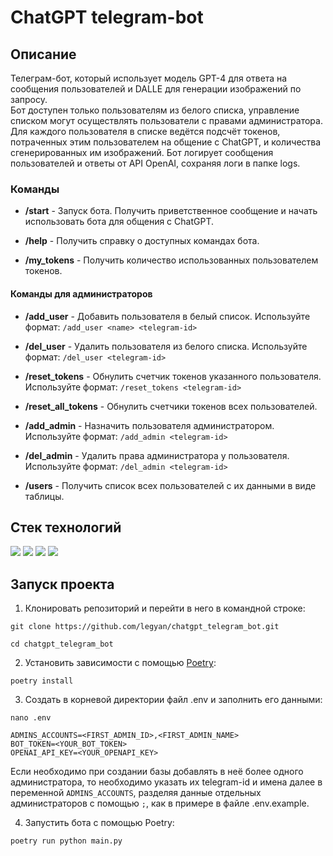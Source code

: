 # ChatGPT telegram-bot

## Описание

Телеграм-бот, который использует модель GPT-4 для ответа на сообщения пользователей и DALLE для генерации изображений по запросу.  
Бот доступен только пользователям из белого списка, управление списком могут осуществлять пользователи с правами администратора. 
Для каждого пользователя в списке ведётся подсчёт токенов, потраченных этим пользователем на общение с ChatGPT, и количества сгенерированных им изображений.
Бот логирует сообщения пользователей и ответы от API OpenAI, сохраняя логи в папке logs.

### Команды

- **/start** - Запуск бота. Получить приветственное сообщение и начать использовать бота для общения с ChatGPT.


- **/help** - Получить справку о доступных командах бота.


- **/my_tokens** - Получить количество использованных пользователем токенов.

#### Команды для администраторов

- **/add_user** - Добавить пользователя в белый список. Используйте формат: ```/add_user <name> <telegram-id>```


- **/del_user** - Удалить пользователя из белого списка. Используйте формат: ```/del_user <telegram-id>```


- **/reset_tokens** - Обнулить счетчик токенов указанного пользователя. Используйте формат: ```/reset_tokens <telegram-id>```


- **/reset_all_tokens** - Обнулить счетчики токенов всех пользователей.


- **/add_admin** - Назначить пользователя администратором. Используйте формат: ```/add_admin <telegram-id>```


- **/del_admin** - Удалить права администратора у пользователя. Используйте формат: ```/del_admin <telegram-id>```


- **/users** - Получить список всех пользователей с их данными в виде таблицы.

## Стек технологий 

![](https://img.shields.io/badge/Python-3.10-black?style=flat&logo=python) 
![](https://img.shields.io/badge/aiogram-3.0.0b7-black?style=flat&logo=telegram)
![](https://img.shields.io/badge/Openai-0.27.0-black?style=flat&logo=openai)
![](https://img.shields.io/badge/SQLite-3.7.15-black?style=flat&logo=sqlite)

## Запуск проекта

1. Клонировать репозиторий и перейти в него в командной строке:

```
git clone https://github.com/legyan/chatgpt_telegram_bot.git
```

```
cd chatgpt_telegram_bot
```

2. Установить зависимости с помощью [Poetry](https://python-poetry.org/docs/):

```
poetry install
```

3. Создать в корневой директории файл .env и заполнить его данными:

```
nano .env
```

```
ADMINS_ACCOUNTS=<FIRST_ADMIN_ID>,<FIRST_ADMIN_NAME>
BOT_TOKEN=<YOUR_BOT_TOKEN>
OPENAI_API_KEY=<YOUR_OPENAPI_KEY>
```

Если необходимо при создании базы добавлять в неё более одного администратора, то необходимо указать их telegram-id и имена далее в переменной ```ADMINS_ACCOUNTS```, 
разделяя данные отдельных администраторов с помощью ```;```, как в примере в файле .env.example. 

4. Запустить бота с помощью Poetry:

```
poetry run python main.py
```
